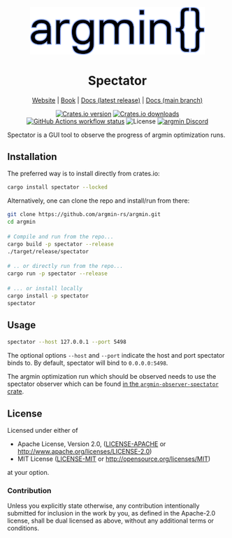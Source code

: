 <p align="center">
  <img
    width="400"
    src="https://raw.githubusercontent.com/argmin-rs/argmin/main/media/logo.png"
  />
</p>
<h1 align="center">Spectator</h1>

<p align="center">
  <a href="https://argmin-rs.org">Website</a>
  |
  <a href="https://argmin-rs.org/book/">Book</a>
  |
  <a href="https://docs.rs/spectator">Docs (latest release)</a>
  |
  <a href="https://argmin-rs.github.io/argmin/spectator/index.html">Docs (main branch)</a>
</p>

<p align="center">
  <a href="https://crates.io/crates/spectator"
    ><img
      src="https://img.shields.io/crates/v/spectator?style=flat-square"
      alt="Crates.io version"
  /></a>
  <a href="https://crates.io/crates/spectator"
    ><img
      src="https://img.shields.io/crates/d/spectator?style=flat-square"
      alt="Crates.io downloads"
  /></a>
  <a href="https://github.com/argmin-rs/argmin/actions"
    ><img
      src="https://img.shields.io/github/actions/workflow/status/argmin-rs/argmin/ci.yml?branch=main&label=argmin CI&style=flat-square"
      alt="GitHub Actions workflow status"
  /></a>
  <img
    src="https://img.shields.io/crates/l/spectator?style=flat-square"
    alt="License"
  />
  <a href="https://discord.gg/fYB8AwxxMW"
    ><img
      src="https://img.shields.io/discord/1189119565335109683?style=flat-square&label=argmin%20Discord"
      alt="argmin Discord"
  /></a>
</p>

Spectator is a GUI tool to observe the progress of argmin optimization runs. 

## Installation

The preferred way is to install directly from crates.io:

```bash
cargo install spectator --locked
```

Alternatively, one can clone the repo and install/run from there:

```bash
git clone https://github.com/argmin-rs/argmin.git
cd argmin

# Compile and run from the repo...
cargo build -p spectator --release
./target/release/spectator

# .. or directly run from the repo...
cargo run -p spectator --release

# ... or install locally
cargo install -p spectator
spectator
```

## Usage

```bash
spectator --host 127.0.0.1 --port 5498
```

The optional options `--host` and `--port` indicate the host and port spectator binds to.
By default, spectator will bind to `0.0.0.0:5498`.

The argmin optimization run which should be observed needs to use the spectator observer which 
can be found [in the `argmin-observer-spectator` crate](https://crates.io/crates/argmin-observer-spectator).

## License

Licensed under either of

  * Apache License, Version 2.0, ([LICENSE-APACHE](LICENSE-APACHE) or http://www.apache.org/licenses/LICENSE-2.0)
  * MIT License ([LICENSE-MIT](LICENSE-MIT) or http://opensource.org/licenses/MIT)

at your option.

### Contribution

Unless you explicitly state otherwise, any contribution intentionally submitted for inclusion in the work by you,
as defined in the Apache-2.0 license, shall be dual licensed as above, without any additional terms or conditions.
